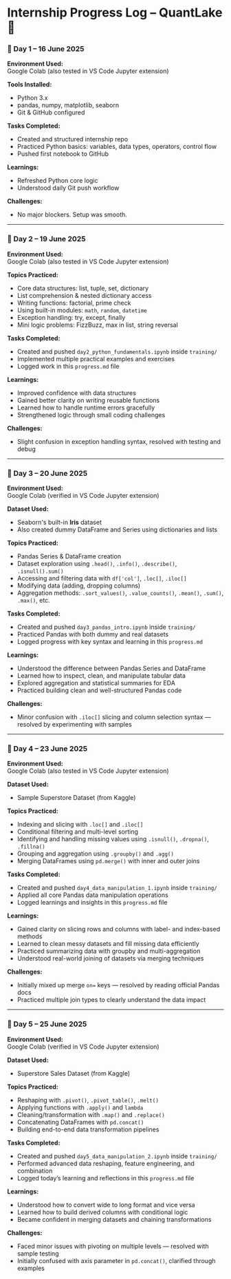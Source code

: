 # Internship Progress Log – QuantLake 📝

### 📅 Day 1 – 16 June 2025

**Environment Used:**  
Google Colab (also tested in VS Code Jupyter extension)

**Tools Installed:**  
- Python 3.x  
- pandas, numpy, matplotlib, seaborn  
- Git & GitHub configured

**Tasks Completed:**
- Created and structured internship repo
- Practiced Python basics: variables, data types, operators, control flow
- Pushed first notebook to GitHub

**Learnings:**
- Refreshed Python core logic
- Understood daily Git push workflow

**Challenges:**
- No major blockers. Setup was smooth.

---

### 📅 Day 2 – 19 June 2025

**Environment Used:**  
Google Colab (also tested in VS Code Jupyter extension)

**Topics Practiced:**
- Core data structures: list, tuple, set, dictionary
- List comprehension & nested dictionary access
- Writing functions: factorial, prime check
- Using built-in modules: `math`, `random`, `datetime`
- Exception handling: try, except, finally
- Mini logic problems: FizzBuzz, max in list, string reversal

**Tasks Completed:**
- Created and pushed `day2_python_fundamentals.ipynb` inside `training/`
- Implemented multiple practical examples and exercises
- Logged work in this `progress.md` file

**Learnings:**
- Improved confidence with data structures
- Gained better clarity on writing reusable functions
- Learned how to handle runtime errors gracefully
- Strengthened logic through small coding challenges

**Challenges:**
- Slight confusion in exception handling syntax, resolved with testing and debug

---

### 📅 Day 3 – 20 June 2025

**Environment Used:**  
Google Colab (verified in VS Code Jupyter extension)

**Dataset Used:**  
- Seaborn's built-in **Iris** dataset  
- Also created dummy DataFrame and Series using dictionaries and lists

**Topics Practiced:**
- Pandas Series & DataFrame creation
- Dataset exploration using `.head()`, `.info()`, `.describe()`, `.isnull().sum()`
- Accessing and filtering data with `df['col']`, `.loc[]`, `.iloc[]`
- Modifying data (adding, dropping columns)
- Aggregation methods: `.sort_values()`, `.value_counts()`, `.mean()`, `.sum()`, `.max()`, etc.

**Tasks Completed:**
- Created and pushed `day3_pandas_intro.ipynb` inside `training/`
- Practiced Pandas with both dummy and real datasets
- Logged progress with key syntax and learning in this `progress.md`

**Learnings:**
- Understood the difference between Pandas Series and DataFrame
- Learned how to inspect, clean, and manipulate tabular data
- Explored aggregation and statistical summaries for EDA
- Practiced building clean and well-structured Pandas code

**Challenges:**
- Minor confusion with `.iloc[]` slicing and column selection syntax — resolved by experimenting with samples

---

### 📅 Day 4 – 23 June 2025

**Environment Used:**  
Google Colab (also tested in VS Code Jupyter extension)

**Dataset Used:**  
- Sample Superstore Dataset (from Kaggle)

**Topics Practiced:**
- Indexing and slicing with `.loc[]` and `.iloc[]`
- Conditional filtering and multi-level sorting
- Identifying and handling missing values using `.isnull()`, `.dropna()`, `.fillna()`
- Grouping and aggregation using `.groupby()` and `.agg()`
- Merging DataFrames using `pd.merge()` with inner and outer joins

**Tasks Completed:**
- Created and pushed `day4_data_manipulation_1.ipynb` inside `training/`
- Applied all core Pandas data manipulation operations
- Logged learnings and insights in this `progress.md` file

**Learnings:**
- Gained clarity on slicing rows and columns with label- and index-based methods
- Learned to clean messy datasets and fill missing data efficiently
- Practiced summarizing data with groupby and multi-aggregation
- Understood real-world joining of datasets via merging techniques

**Challenges:**
- Initially mixed up merge `on=` keys — resolved by reading official Pandas docs
- Practiced multiple join types to clearly understand the data impact

--- 

### 📅 Day 5 – 25 June 2025

**Environment Used:**  
Google Colab (verified in VS Code Jupyter extension)

**Dataset Used:**  
- Superstore Sales Dataset (from Kaggle)

**Topics Practiced:**
- Reshaping with `.pivot()`, `.pivot_table()`, `.melt()`
- Applying functions with `.apply()` and `lambda`
- Cleaning/transformation with `.map()` and `.replace()`
- Concatenating DataFrames with `pd.concat()`
- Building end-to-end data transformation pipelines

**Tasks Completed:**
- Created and pushed `day5_data_manipulation_2.ipynb` inside `training/`
- Performed advanced data reshaping, feature engineering, and combination
- Logged today’s learning and reflections in this `progress.md` file

**Learnings:**
- Understood how to convert wide to long format and vice versa
- Learned how to build derived columns with conditional logic
- Became confident in merging datasets and chaining transformations

**Challenges:**
- Faced minor issues with pivoting on multiple levels — resolved with sample testing
- Initially confused with axis parameter in `pd.concat()`, clarified through examples

